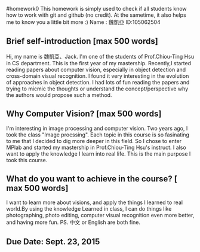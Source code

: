 #homework0
This homework is simply used to check if all students know how to work with git and github (no credit).
At the sametime, it also helps me to know you a little bit more :)
Name : 魏凱亞     ID:105062504
## Brief self-introduction [max 500 words]
Hi, my name is 魏凱亞、Jack. I'm one of the students of Prof.Chiou-Ting Hsu in CS department.
This is the first year of my mastership. Recently,I started reading papers about computer vision, especially in object detection and cross-domain visual recognition. I found it very interesting in the evolution of approaches in object detection.
I had lots of fun reading the papers and trying to micmic the thoughts or understand the concept/perspective why the authors would propose such a method.
## Why Computer Vision? [max 500 words]
I'm interesting in image processing and computer vision. Two years ago, I took the class "Image procssing". Each topic in this course is so fasinating to me that I decided to dig more deeper in this field. So I chose to enter MPlab and started my mastership in Prof.Chiou-Ting Hsu's instruct.
I also want to apply the knowledge I learn into real life. This is the main purpose I took this course.
## What do you want to achieve in the course? [ max 500 words]
I want to learn more about visions, and apply the things I learned to real world.By using the knowledge Learned in class, I can do things like photographing, photo editing, computer visual recognition even more better, and having more fun. 
PS. 中文 or English are both fine.

## Due Date: Sept. 23, 2015
